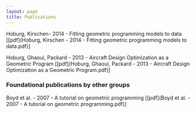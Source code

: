 ```yaml
---
layout: page
title: Publications
---
```


Hoburg, Kirschen- 2014 - Fitting geometric programming models to data [[pdf](Hoburg, Kirschen - 2014 - Fitting geometric programming models to data.pdf)]

Hoburg, Ghaoui, Packard - 2013 - Aircraft Design Optimization as a Geometric Program [[pdf](Hoburg, Ghaoui, Packard - 2013 - Aircraft Design Optimization as a Geometric Program.pdf)]


### Foundational publications by other groups

Boyd et al. - 2007 - A tutorial on geometric programming [[pdf](Boyd et al. - 2007 - A tutorial on geometric programming.pdf)]
